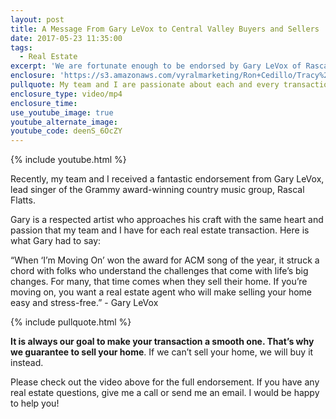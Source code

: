 ```yaml
---
layout: post
title: A Message From Gary LeVox to Central Valley Buyers and Sellers
date: 2017-05-23 11:35:00
tags:
  - Real Estate
excerpt: 'We are fortunate enough to be endorsed by Gary LeVox of Rascal Flatts! We’re excited to show our newest commercial today.'
enclosure: 'https://s3.amazonaws.com/vyralmarketing/Ron+Cedillo/Tracy%2C+CA+Real+Estate+Rascal+Flatts+Endorsement.mp4'
pullquote: My team and I are passionate about each and every transaction.
enclosure_type: video/mp4
enclosure_time:
use_youtube_image: true
youtube_alternate_image:
youtube_code: deenS_6OcZY
---
```



{% include youtube.html %}

Recently, my team and I received a fantastic endorsement from Gary LeVox, lead singer of the Grammy award-winning country music group, Rascal Flatts.

Gary is a respected artist who approaches his craft with the same heart and passion that my team and I have for each real estate transaction. Here is what Gary had to say:

“When ‘I’m Moving On’ won the award for ACM song of the year, it struck a chord with folks who understand the challenges that come with life’s big changes. For many, that time comes when they sell their home. If you’re moving on, you want a real estate agent who will make selling your home easy and stress-free.” - Gary LeVox

{% include pullquote.html %}

**It is always our goal to make your transaction a smooth one. That’s why we guarantee to sell your home**. If we can’t sell your home, we will buy it instead.

Please check out the video above for the full endorsement. If you have any real estate questions, give me a call or send me an email. I would be happy to help you!